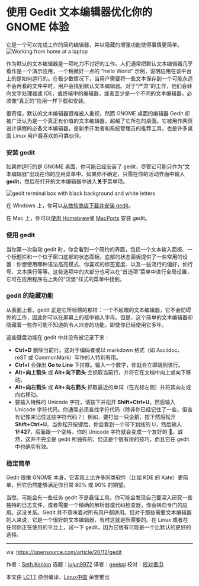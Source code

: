 [#]: collector: (lujun9972)
[#]: translator: (geekpi)
[#]: reviewer: ( )
[#]: publisher: ( )
[#]: url: ( )
[#]: subject: (Optimize your GNOME experience with the Gedit text editor)
[#]: via: (https://opensource.com/article/20/12/gedit)
[#]: author: (Seth Kenlon https://opensource.com/users/seth)

使用 Gedit 文本编辑器优化你的 GNOME 体验
======
它是一个可以完成工作的简约编辑器，并以隐藏的增强功能使得事情更简单。
![Working from home at a laptop][1]

作为默认的文本编辑器是一项吃力不讨好的工作。人们通常把默认文本编辑器几乎看作是一个演示应用，一个稍微好一点的 “hello World” 示例，说明应用在该平台上的是如何运行的。在极少数情况下，当用户需要将一些文本保存到一个可能永远不会再看的文件中时，用户会找到默认文本编辑器。对于“严肃”的工作，他们会转向文字处理器或 IDE，或终端中的编辑器，或者至少是一个不同的文本编辑器，必须像“真正的”应用一样下载和安装。

很奇怪，默认的文本编辑器很难被人重视，然而 GNOME 桌面的编辑器 Gedit 却被广泛认为是一个真正有价值的文本编辑器，超越了它所在的桌面。它被用作网页设计课程的必备文本编辑器，是新手开发者和系统管理员的推荐工具，也是许多桌面 Linux 用户最喜欢的可靠伙伴。

### 安装 gedit

如果你运行的是 GNOME 桌面，你可能已经安装了 gedit，尽管它可能只作为“文本编辑器”出现在你的应用菜单中。如果你不确定，只需在你的活动界面中输入 **gedit**，然后在打开的文本编辑器中进入**关于**菜单项。

![gedit terminal box with black background and white letters][2]

在 Windows 上，你可以[从微软商店下载并安装 gedit][3]。

在 Mac 上，你可以[使用 Homebrew][4]或 [MacPorts][5] 安装 gedit。

### 使用 gedit

当你第一次启动 gedit 时，你会看到一个简约的界面，包括一个文本输入面板、一个标题栏和一个位于窗口底部的状态面板。底部的状态面板提供了一些常用的设置：你想使用哪种语法高亮模式、你喜欢的标签宽度、以及一些流行的偏好，如行号、文本换行等等。这些选项中的大部分也可以在“首选项”菜单中进行全局设置，它可在应用程序右上角的“汉堡”样式的菜单中找到。

### gedit 的隐藏功能

从表面上看，gedit 正是它所标榜的那样：一个不起眼的文本编辑器，它不会妨碍你的工作，因此你可以在屏幕上的框中输入字母。但是，这个简单的文本编辑器却隐藏着一些你可能不知道的令人兴奋的功能，即使你已经使用它多年。

这些键盘功能在 gedit 中并没有被记录下来：

  * **Ctrl+D** 删除当前行。这对于编码者或以 markdown 格式（如 Asciidoc、reST 或 CommonMark）写作的人特别有用。
  * **Ctrl+I** 会弹出 **Go to Line** 下拉框。输入一个数字，你就会立即跳到该行。
  * **Alt+向上箭头** 或 **Alt+向下箭头** 会抓取当前行，并将它在文档中向上或向下移动。
  * **Alt+向左箭头** 或 **Alt+向右箭头** 抓取最近的单词（在光标左侧）并将其向左或向右移动。
  * 要输入特殊的 Unicode 字符，请按下并松开 **Shift+Ctrl+U**，然后输入 Unicode 字符代码。你通常必须查找字符代码（除非你已经记住了一些，但谁有记性来记住这些字符代码？）例如，要打出一只企鹅，按下然后松开 **Shift+Ctrl+U**。当你松开按键后，你会看到一个带下划线的 U，然后输入 **1F427**，后面跟一个空格，你的 Unicode 字符就会变成一个友好的 🐧。诚然，这并不完全是 gedit 所独有的，但这是个很有用的技巧，而且它在 gedit 中也确实有效。



### 稳定简单

Gedit 很像 GNOME 本身。它客观上比许多同类软件（比如 KDE 的 Kate）更简单，但它仍然能够满足你日常 80% 或 90% 的期望。

当然，可能会有一些任务 gedit 不是最佳工具。你可能会发现自己要深入研究一些独特的日志文件，或者需要一个精确的解析器或代码检查器，你会转向专门的应用。这没关系。Gedit 并不意味着对所有用户都适用。但对于那些需要文本编辑器的人来说，它是一个很好的文本编辑器，有时这就是所需要的。在 Linux 或者在任何你正在使用的平台上，试一下 gedit，因为它很有可能是一个比默认的更好的选择。

--------------------------------------------------------------------------------

via: https://opensource.com/article/20/12/gedit

作者：[Seth Kenlon][a]
选题：[lujun9972][b]
译者：[geekpi](https://github.com/geekpi)
校对：[校对者ID](https://github.com/校对者ID)

本文由 [LCTT](https://github.com/LCTT/TranslateProject) 原创编译，[Linux中国](https://linux.cn/) 荣誉推出

[a]: https://opensource.com/users/seth
[b]: https://github.com/lujun9972
[1]: https://opensource.com/sites/default/files/styles/image-full-size/public/lead-images/wfh_work_home_laptop_work.png?itok=VFwToeMy (Working from home at a laptop)
[2]: https://opensource.com/sites/default/files/uploads/gedit-31_days_gedit-opensource.jpg (gedit terminal box with black background and white letters)
[3]: https://www.microsoft.com/en-nz/p/gedit
[4]: https://opensource.com/article/20/6/homebrew-mac
[5]: https://opensource.com/article/20/11/macports
